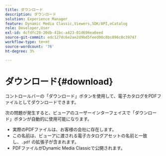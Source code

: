 ```yaml
---
title: ダウンロード
description: ダウンロード
solution: Experience Manager
feature: Dynamic Media Classic,Viewers,SDK/API,eCatalog
role: Developer,User
exl-id: 4cfdfc28-20db-41bc-a423-01d696ea6eed
source-git-commit: edc127dc6e2ae2d9bd5feed08c8bc896c8c39747
workflow-type: tm+mt
source-wordcount: '76'
ht-degree: 3%

---
```


# ダウンロード{#download}

コントロールバーの「ダウンロード」ボタンを使用して、電子カタログをPDFファイルとしてダウンロードできます。

次の問題が発生すると、ビューアのユーザーインターフェイスで「ダウンロード」ボタンが自動的に使用可能になります。

* 実際のPDFファイルは、お客様の会社に存在します。
* この名前は、ビューアに渡される電子カタログアセットの名前と一致し、`.pdf` の拡張子が含まれます。
* PDFファイルがDynamic Media Classicで公開されます。
